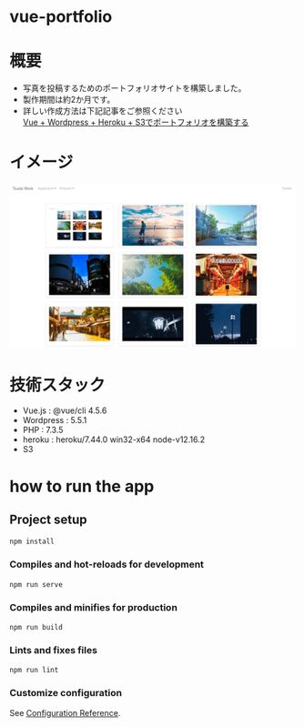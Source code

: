 # vue-portfolio

# 概要
- 写真を投稿するためのポートフォリオサイトを構築しました。
- 製作期間は約2か月です。
- 詳しい作成方法は下記記事をご参照ください  
[Vue + Wordpress + Heroku + S3でポートフォリオを構築する](https://qiita.com/kyabetsuda/items/d339bbbaebcc8d9a91f0)

# イメージ
![image](image/image1.jpg)

# 技術スタック
- Vue.js : @vue/cli 4.5.6
- Wordpress : 5.5.1
- PHP : 7.3.5
- heroku : heroku/7.44.0 win32-x64 node-v12.16.2
- S3


# how to run the app

## Project setup
```
npm install
```

### Compiles and hot-reloads for development
```
npm run serve
```

### Compiles and minifies for production
```
npm run build
```

### Lints and fixes files
```
npm run lint
```

### Customize configuration
See [Configuration Reference](https://cli.vuejs.org/config/).
